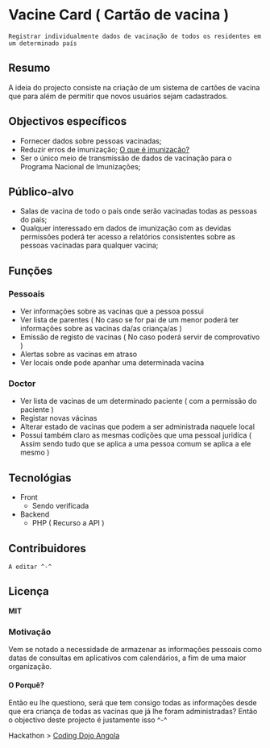 # Vacine Card ( Cartão de vacina )
	Registrar individualmente dados de vacinação de todos os residentes em um determinado país

##	Resumo
A ideia do projecto consiste na criação de um sistema de cartões de vacina que para além de permitir que novos usuários sejam cadastrados.

## Objectivos específicos

- Fornecer dados sobre pessoas vacinadas;
- Reduzir erros de imunização; [O que é imunização?](https://www.significados.com.br/imunizacao/) 
- Ser o único meio de transmissão de dados de vacinação para o Programa Nacional de Imunizações;
## Público-alvo
- Salas de vacina de todo o país onde serão vacinadas todas as pessoas do país;
- Qualquer interessado em dados de imunização com as devidas permissões poderá ter acesso a relatórios consistentes sobre as pessoas vacinadas para qualquer vacina;

## Funções

### Pessoais

- Ver informações sobre as vacinas que a pessoa possui
- Ver lista de parentes ( No caso se for pai de um menor poderá ter informações sobre as vacinas da/as criança/as )
- Emissão de registo de vacinas ( No caso poderá servir de comprovativo )
- Alertas sobre as vacinas em atraso
- Ver locais onde pode apanhar uma determinada vacina

### Doctor

- Ver lista de vacinas de um determinado paciente ( com a permissão do paciente )
- Registar novas vácinas
- Alterar estado de vacinas que podem a ser administrada naquele local
- Possui também claro as mesmas codições que uma pessoal juridíca ( Assim sendo tudo que se aplica a uma pessoa comum se aplica a ele mesmo )

## Tecnológias
- Front 
	- Sendo verificada
- Backend
	- PHP ( Recurso a API )

## Contribuidores
	A editar ^-^
	
## Licença
**MIT**

### Motivação
Vem se notado a necessidade de armazenar as informações pessoais como datas de consultas em aplicativos com calendários, a fim de uma maior organização.
#### O Porquê?
Então eu lhe questiono, será que tem consigo todas as informações desde que era criança de todas as vacinas que já lhe foram administradas?
Então o objectivo deste projecto é justamente isso ^-^


Hackathon > [Coding Dojo Angola](http://codingdojoangola.com/) 
